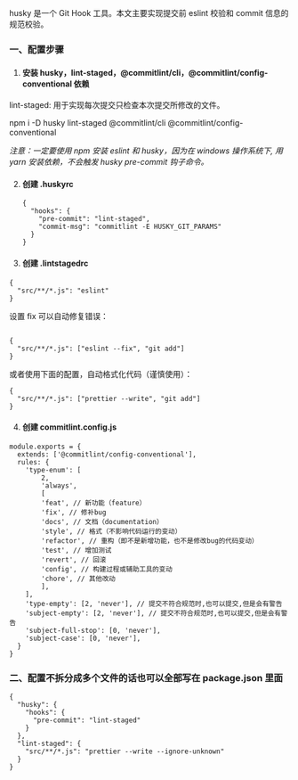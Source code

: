 husky 是一个 Git Hook 工具。本文主要实现提交前 eslint 校验和 commit 信息的规范校验。

### 一、配置步骤

1. #### 安装 husky，lint-staged，@commitlint/cli，@commitlint/config-conventional 依赖

lint-staged: 用于实现每次提交只检查本次提交所修改的文件。

npm i -D husky lint-staged @commitlint/cli @commitlint/config-conventional

*注意：一定要使用 npm 安装 eslint 和 husky，因为在 windows 操作系统下, 用 yarn 安装依赖，不会触发 husky pre-commit 钩子命令。*

2. #### 创建 .huskyrc

   ```
   {
     "hooks": {
       "pre-commit": "lint-staged",
       "commit-msg": "commitlint -E HUSKY_GIT_PARAMS"
     }
   }
   ```

3. #### 创建 .lintstagedrc

  ```
  {
    "src/**/*.js": "eslint"
  }
  ```

  设置 fix 可以自动修复错误：
  ```

  {
    "src/**/*.js": ["eslint --fix", "git add"]
  }

  ```

  或者使用下面的配置，自动格式化代码（谨慎使用）：
  ```
  {
    "src/**/*.js": ["prettier --write", "git add"]
  }
  ```
4. #### 创建 commitlint.config.js
  ```
  module.exports = {
    extends: ['@commitlint/config-conventional'],
    rules: {
      'type-enum': [
          2,
          'always',
          [
          'feat', // 新功能（feature）
          'fix', // 修补bug
          'docs', // 文档（documentation）
          'style', // 格式（不影响代码运行的变动）
          'refactor', // 重构（即不是新增功能，也不是修改bug的代码变动）
          'test', // 增加测试
          'revert', // 回滚
          'config', // 构建过程或辅助工具的变动
          'chore', // 其他改动
          ],
      ],
      'type-empty': [2, 'never'], // 提交不符合规范时,也可以提交,但是会有警告
      'subject-empty': [2, 'never'], // 提交不符合规范时,也可以提交,但是会有警告
      'subject-full-stop': [0, 'never'],
      'subject-case': [0, 'never'],
    }
  }
  ```
  
### 二、配置不拆分成多个文件的话也可以全部写在 package.json 里面

```
{
  "husky": {
    "hooks": {
      "pre-commit": "lint-staged"
    }
  },
  "lint-staged": {
    "src/**/*.js": "prettier --write --ignore-unknown"
  }
}
```

